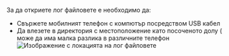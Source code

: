 За да откриете лог файловете е необходимо да:
* Свържете мобилният телефон с компютър посредством USB кабел
* Да влезете в директория с местоположение като посоченото долу  ( може да има малка разлика в различните телефон
![[Изображение с локацията на лог файловете](https://imgur.com/a/tQm7t)](https://imgur.com/a/tQm7t)